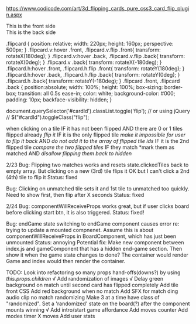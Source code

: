 https://www.codicode.com/art/3d_flipping_cards_pure_css3_card_flip_plugin.aspx

<div class="flipcard h">
    <div class="front">
      This is the front side
    </div>
    <div class="back">
	  This is the back side
    </div>
</div>


.flipcard {
  position: relative;
  width: 220px;
  height: 160px;
  perspective: 500px;
}
.flipcard.v:hover .front, .flipcard.v.flip .front{
  transform: rotateX(180deg);
}
.flipcard.v:hover .back, .flipcard.v.flip .back{
  transform: rotateX(0deg);
}
.flipcard.v .back{
  transform: rotateX(-180deg);
}
.flipcard.h:hover .front, .flipcard.h.flip .front{
  transform: rotateY(180deg);
}
.flipcard.h:hover .back, .flipcard.h.flip .back{
  transform: rotateY(0deg);
}
.flipcard.h .back{
  transform: rotateY(-180deg);
}
.flipcard .front, .flipcard .back
{
  position:absolute;
  width: 100%;
  height: 100%;
  box-sizing: border-box;
  transition: all 0.5s ease-in;
  color: white;
  background-color: #000;
  padding: 10px;
  backface-visibility: hidden;
}

document.querySelector('#cardId').classList.toggle('flip');
// or using jQuery
// $("#cardId").toggleClass("flip");

when clicking on a tile
IF it has not been flipped
AND there are 0 or 1 tiles flipped already
  *flip it*
    IF it is the only flipped tile
      *make it impossible for user to flip it back*
      AND
      *do not add it to the array of flipped tile ids*
    IF it is the 2nd flipped tile
      *compare the two flipped tiles*
        IF they match
          *mark them as matched
        AND
          *disallow flipping them back to hidden*

2/23
Bug: Flipping two matches works and resets state.clickedTiles back to empty array.
But clicking on a new (3rd) tile flips it OK but I can't click a 2nd (4th) tile to flip it
Status: fixed

Bug: Clicking on unmatched tile sets it and 1st tile to unmatched too quickly. Need to show first, then flip after X seconds
Status: fixed

2/24
Bug: componentWillReceiveProps works great, but if user clicks board before clicking start btn, it is also triggered.
Status: fixed!

Bug: endGame state switching to endGame component causes error re: trying to update a mounted compnenet. Assume this is about componentWillReceiveProps in BoardComponent, which has just been unmounted
Status: annoying
Potential fix: Make new component between index.js and gameComponent that has a hidden end-game section. Then show it when the game state changes to done? The container would render Game and index would then render the container.


TODO:
Look into refactoring so many props hand-offs(downs?) by using *this.props.children*
√ Add randomization of images
√ Delay green background on match until second card has flipped completely
Add tile front CSS
Add red background when no match
Add SFX for
  match
    ding
    audio clip
  no match
  randomizing
    Make 3 at a time have class of "randomized". Set a 'randomized' state on the board(?) after the component mounts
  winning
√ Add intro/start game affordance
Add moves counter
Add modes
  timer
  X moves
Add user
  stats


